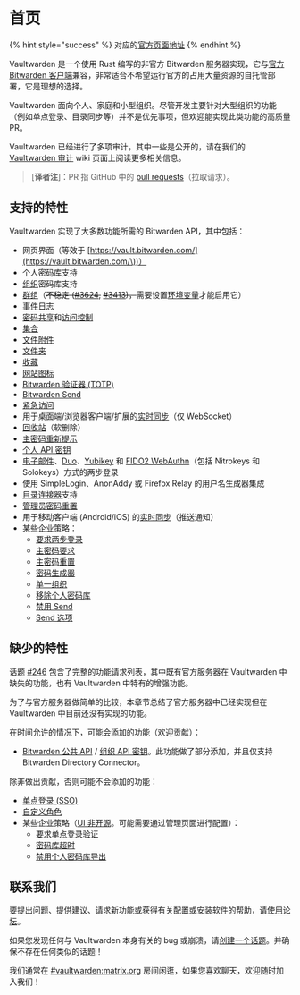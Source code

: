 # 首页

{% hint style="success" %}
对应的[官方页面地址](https://github.com/dani-garcia/vaultwarden/wiki)
{% endhint %}

Vaultwarden 是一个使用 Rust 编写的非官方 Bitwarden 服务器实现，它与[官方 Bitwarden 客户端](https://bitwarden.com/download/)兼容，非常适合不希望运行官方的占用大量资源的自托管部署，它是理想的选择。

Vaultwarden 面向个人、家庭和小型组织。尽管开发主要针对大型组织的功能（例如单点登录、目录同步等）并不是优先事项，但欢迎能实现此类功能的高质量 PR。

Vaultwarden 已经进行了多项审计，其中一些是公开的，请在我们的 [Vaultwarden 审计](faq/audits.md) wiki 页面上阅读更多相关信息。

> \[**译者注**]：PR 指 GitHub 中的 [pull requests](https://docs.github.com/cn/pull-requests/collaborating-with-pull-requests/proposing-changes-to-your-work-with-pull-requests/about-pull-requests)（拉取请求）。

## 支持的特性 <a href="#supported-features" id="supported-features"></a>

Vaultwarden 实现了大多数功能所需的 Bitwarden API，其中包括：

* 网页界面（等效于 [https://vault.bitwarden.com/](https://vault.bitwarden.com/\))）
* 个人密码库支持
* [组织](https://help.ppgg.in/admin-console/organizations-quick-start)密码库支持
* [群组](https://help.ppgg.in/admin-console/organization-basics/groups)（~~不稳定 (~~[~~#3624~~](https://github.com/dani-garcia/vaultwarden/issues/3624)~~,~~ [~~#3413~~](https://github.com/dani-garcia/vaultwarden/issues/3413)~~)，~~需要设置[环境变量](https://github.com/dani-garcia/vaultwarden/blob/bb2412d0339e1da5dee99fc566a2b2aab5d2808c/.env.template#L409-L414)才能启用它）
* [事件日志](https://help.ppgg.in/admin-console/reporting/event-logs)
* [密码共享](https://help.ppgg.in/password-manager/vault-basics/sharing)和[访问控制](https://help.ppgg.in/admin-console/user-management/member-roles-and-permissions)
* [集合](https://help.ppgg.in/admin-console/organization-basics/collections)
* [文件附件](https://help.ppgg.in/password-manager/vault-basics/file-attachments)
* [文件夹](https://help.ppgg.in/password-manager/vault-administration/folders)
* [收藏](https://help.ppgg.in/password-manager/vault-administration/favorites)
* [网站图标](https://help.ppgg.in/security/website-icons)
* [Bitwarden 验证器 (TOTP)](https://help.ppgg.in/password-manager/vault-basics/totp)
* [Bitwarden Send](https://help.ppgg.in/password-manager/bitwarden-send/about-send)
* [紧急访问](https://help.ppgg.in/my-account/more/emergency-access)
* 用于桌面端/浏览器客户端/扩展的[实时同步](https://bitwarden.com/blog/live-sync/)（仅 WebSocket）
* [回收站](https://help.ppgg.in/password-manager/vault-basics/vault-items#vault-trash)（软删除）
* [主密码重新提示](https://help.ppgg.in/password-manager/vault-basics/vault-items#protect-individual-items)
* [个人 API 密钥](https://help.ppgg.in/password-manager/developer-tools/personal-api-key-for-cli-authentication)
* [电子邮件](https://help.ppgg.in/my-account/two-step-login/setup-guides/two-step-login-via-email)、[Duo](https://help.ppgg.in/my-account/two-step-login/setup-guides/two-step-login-via-duo)、[Yubikey](https://help.ppgg.in/my-account/two-step-login/setup-guides/two-step-login-via-yubikey) 和 [FIDO2 WebAuthn](https://help.ppgg.in/my-account/two-step-login/setup-guides/two-step-login-via-fido)（包括 Nitrokeys 和 Solokeys）方式的两步登录
* 使用 SimpleLogin、AnonAddy 或 Firefox Relay 的用户名生成器集成
* [目录连接器](https://help.ppgg.in/admin-console/user-management/directory-connector/about-directory-connector)支持
* [管理员密码重置](https://help.ppgg.in/admin-console/user-management/account-recovery)
* 用于移动客户端 (Android/iOS) 的[实时同步](https://bitwarden.com/blog/live-sync/)（推送通知）
* 某些企业策略：
  * [要求两步登录](https://help.ppgg.in/admin-console/organization-basics/enterprise-policies#require-two-step-login)
  * [主密码要求](https://help.ppgg.in/admin-console/organization-basics/enterprise-policies#master-password-requirements)
  * [主密码重置](https://help.ppgg.in/admin-console/organization-basics/enterprise-policies#account-recovery-administration)
  * [密码生成器](https://help.ppgg.in/admin-console/organization-basics/enterprise-policies#password-generator)
  * [单一组织](https://help.ppgg.in/admin-console/organization-basics/enterprise-policies#single-organization)
  * [移除个人密码库](https://help.ppgg.in/admin-console/organization-basics/enterprise-policies#remove-individual-vault)
  * [禁用 Send](https://help.ppgg.in/admin-console/organization-basics/enterprise-policies#disable-send)
  * [Send 选项](https://help.ppgg.in/admin-console/organization-basics/enterprise-policies#send-options)

## 缺少的特性 <a href="#missing-features" id="missing-features"></a>

话题 [#246](https://github.com/dani-garcia/vaultwarden/issues/246) 包含了完整的功能请求列表，其中既有官方服务器在 Vaultwarden 中缺失的功能，也有 Vaultwarden 中特有的增强功能。

为了与官方服务器做简单的比较，本章节总结了官方服务器中已经实现但在 Vaultwarden 中目前还没有实现的功能。

在时间允许的情况下，可能会添加的功能（欢迎贡献）：

* [Bitwarden 公共 API](https://help.ppgg.in/organizations/bitwarden-public-api) / [组织 API 密钥](https://help.ppgg.in/admin-console/bitwarden-public-api#authentication)。此功能做了部分添加，并且仅支持 Bitwarden Directory Connector。

除非做出贡献，否则可能不会添加的功能：

* [单点登录 (SSO)](https://help.ppgg.in/login-with-sso/about-login-with-sso)
* [自定义角色](https://help.ppgg.in/admin-console/user-management/member-roles-and-permissions#custom-role)
* 某些企业策略（[UI 非开源](https://github.com/bitwarden/clients/tree/main/bitwarden_license/bit-web/src/app/admin-console/policies)。可能需要通过管理页面进行配置）：
  * [要求单点登录验证](https://help.ppgg.in/admin-console/organization-basics/enterprise-policies#require-single-sign-on-authentication)
  * [密码库超时](https://help.ppgg.in/admin-console/organization-basics/enterprise-policies#vault-timeout)
  * [禁用个人密码库导出](https://help.ppgg.in/admin-console/organization-basics/enterprise-policies#disable-personal-vault-export)

## 联系我们 <a href="#get-in-touch" id="get-in-touch"></a>

要提出问题、提供建议、请求新功能或获得有关配置或安装软件的帮助，请[使用论坛](https://vaultwarden.discourse.group)。

如果您发现任何与 Vaultwarden 本身有关的 bug 或崩溃，请[创建一个话题](https://github.com/dani-garcia/vaultwarden/issues)。并确保不存在任何类似的话题！

我们通常在 [#vaultwarden:matrix.org](https://matrix.to/#/#vaultwarden:matrix.org) 房间闲逛，如果您喜欢聊天，欢迎随时加入我们！
